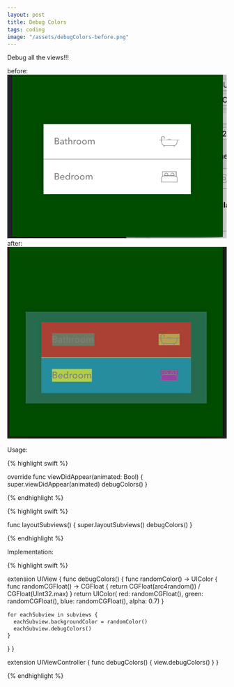 ```yaml
---
layout: post
title: Debug Colors
tags: coding
image: "/assets/debugColors-before.png"
---
```

Debug all the views!!!

before:
![before](/assets/debugColors-before.png)
after:
![after](/assets/debugColors-after.png)

Usage:

{% highlight swift %}

override func viewDidAppear(animated: Bool) {
  super.viewDidAppear(animated)
  debugColors()
}

{% endhighlight %}


{% highlight swift %}

func layoutSubviews() {
  super.layoutSubviews()
  debugColors()
}

{% endhighlight %}


Implementation:


{% highlight swift %}

extension UIView {
  func debugColors() {
    func randomColor() -> UIColor {
      func randomCGFloat() -> CGFloat {
        return CGFloat(arc4random()) / CGFloat(UInt32.max)
      }
      return UIColor(
        red: randomCGFloat(),
        green: randomCGFloat(),
        blue: randomCGFloat(),
        alpha: 0.7)
    }
    
    for eachSubview in subviews {
      eachSubview.backgroundColor = randomColor()
      eachSubview.debugColors()
    }
  }
}

extension UIViewController {
  func debugColors() {
    view.debugColors()
  }
}

{% endhighlight %}
